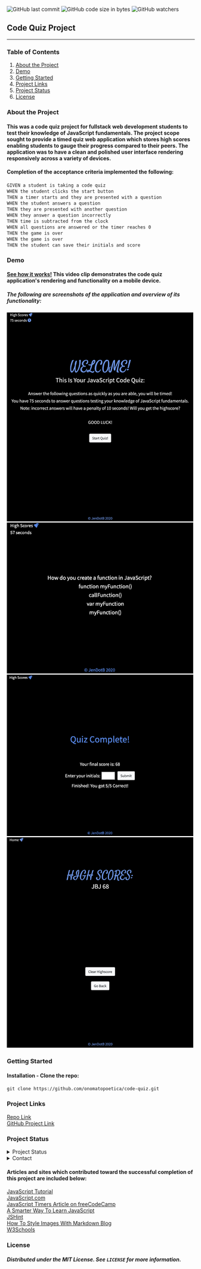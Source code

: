![GitHub last commit](https://img.shields.io/github/last-commit/onomatopoetica/code-quiz)  ![GitHub code size in bytes](https://img.shields.io/github/languages/code-size/onomatopoetica/code-quiz)  ![GitHub watchers](https://img.shields.io/github/watchers/onomatopoetica/code-quiz?label=Watch&style=social)  


## Code Quiz Project 

---

### Table of Contents
1. [About the Project](#About-The-Project)
1. [Demo](#Demo)
1. [Getting Started](#Getting-Started)
1. [Project Links](#Project-Links)
1. [Project Status](#Project-Status)
1. [License](#License)

### About the Project

#### This was a code quiz project for fullstack web development students to test their knowledge of JavaScript fundamentals. The project scope sought to provide a timed quiz web application which stores high scores enabling students to gauge their progress compared to their peers. The application was to have a clean and polished user interface rendering responsively across a variety of devices. 

#### Completion of the acceptance criteria implemented the following:
```
GIVEN a student is taking a code quiz
WHEN the student clicks the start button
THEN a timer starts and they are presented with a question
WHEN the student answers a question
THEN they are presented with another question
WHEN they answer a question incorrectly
THEN time is subtracted from the clock
WHEN all questions are answered or the timer reaches 0
THEN the game is over
WHEN the game is over
THEN the student can save their initials and score
```

### Demo

#### [See how it works!](https://drive.google.com/file/d/19yFmLipFaInrqgy-IzYV39N3zh6_rY8n/view) This video clip demonstrates the code quiz application's rendering and functionality on a mobile device. 

##### The following are screenshots of the application and overview of its functionality: <br>

<img src="assets/Welcome.png" width=500 height=auto>

<img src="assets/Quiz0.png" width=500 height=auto>

<img src="assets/Finis.png" width=500 height=auto>

<img src="assets/FinalScore68.png" width=500 height=auto>

### Getting Started
#### Installation - Clone the repo: <br>
   ```  
   git clone https://github.com/onomatopoetica/code-quiz.git
   ```

### Project Links
[Repo Link](https://github.com/onomatopoetica/code-quiz) <br>
[GitHub Project Link](https://onomatopoetica.github.io/code-quiz/)


### Project Status
<details>
    <summary>Project Status</summary>
    Active
</details>
<details>
    <summary>Contact</summary>
    jendotb@gmail.com
</details>

#### Articles and sites which contributed toward the successful completion of this project are included below:

[JavaScript Tutorial](https://www.javascripttutorial.net/) <br>
[JavaScript.com](https://www.javascript.com/) <br>
[JavaScript Timers Article on freeCodeCamp](https://www.freecodecamp.org/news/javascript-timers-everything-you-need-to-know-5f31eaa37162/) <br>
[A Smarter Way To Learn JavaScript](https://www.asmarterwaytolearn.com/js/) <br>
[JSHint](https://jshint.com/) <br>
[How To Style Images With Markdown Blog](https://www.xaprb.com/blog/how-to-style-images-with-markdown/) <br>
[W3Schools](https://www.w3schools.com/js/default.asp) <br>

### License
##### Distributed under the MIT License. See `LICENSE` for more information.
